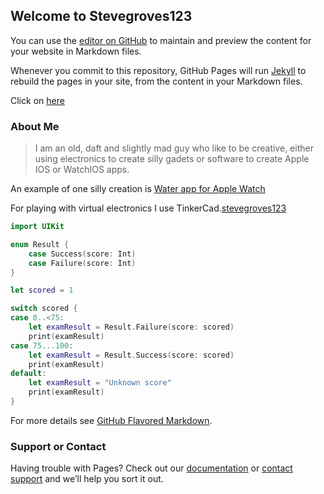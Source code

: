## Welcome to Stevegroves123

You can use the [editor on GitHub](https://github.com/stevegroves123/stevegroves123.github.io/edit/main/index.md) to maintain and preview the content for your website in Markdown files.

Whenever you commit to this repository, GitHub Pages will run [Jekyll](https://jekyllrb.com/) to rebuild the pages in your site, from the content in your Markdown files.

Click on [here](https://github.com/stevegroves123/stevegroves123.github.io/blob/main/json/tesco.json)

### About Me

> I am an old, daft and slightly mad guy who like to be creative, 
> either using electronics to create silly gadets or software to create Apple IOS or WatchIOS apps.

An example of one silly creation is [Water app for Apple Watch](https://github.com/stevegroves123/WaterLog)

For playing with virtual electronics I use TinkerCad.[stevegroves123](https://www.tinkercad.com/login)

```swift
import UIKit

enum Result {
    case Success(score: Int)
    case Failure(score: Int)
}

let scored = 1

switch scored {
case 0..<75:
    let examResult = Result.Failure(score: scored)
    print(examResult)
case 75...100:
    let examResult = Result.Success(score: scored)
    print(examResult)
default:
    let examResult = "Unknown score"
    print(examResult)
}
```

For more details see [GitHub Flavored Markdown](https://guides.github.com/features/mastering-markdown/).

### Support or Contact

Having trouble with Pages? Check out our [documentation](https://docs.github.com/categories/github-pages-basics/) or [contact support](https://github.com/contact) and we’ll help you sort it out.
